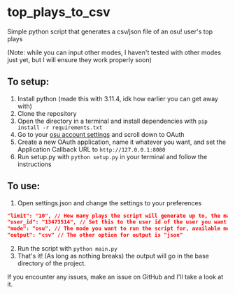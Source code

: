 # top_plays_to_csv
Simple python script that generates a csv/json file of an osu! user's top plays

(Note: while you can input other modes, I haven't tested with other modes just yet, but I will ensure they work properly soon)


## To setup:

1. Install python (made this with 3.11.4, idk how earlier you can get away with)
2. Clone the repository
3. Open the directory in a terminal and install dependencies with `pip install -r requirements.txt`
4. Go to your [osu account settings](https://osu.ppy.sh/home/account/edit) and scroll down to OAuth
5. Create a new OAuth application, name it whatever you want, and set the Application Callback URL to `http://127.0.0.1:8080`
6. Run setup.py with `python setup.py` in your terminal and follow the instructions

## To use:
1. Open settings.json and change the settings to your preferences
```json
"limit": "10", // How many plays the script will generate up to, the max is 100
"user_id": "13473514", // Set this to the user id of the user you want to generate for
"mode": "osu", // The mode you want to run the script for, available modes are "osu", "taiko", "fruits", and "mania"
"output": "csv" // The other option for output is "json"
```
2. Run the script with `python main.py`
3. That's it! (As long as nothing breaks) the output will go in the base directory of the project.

If you encounter any issues, make an issue on GitHub and I'll take a look at it.
